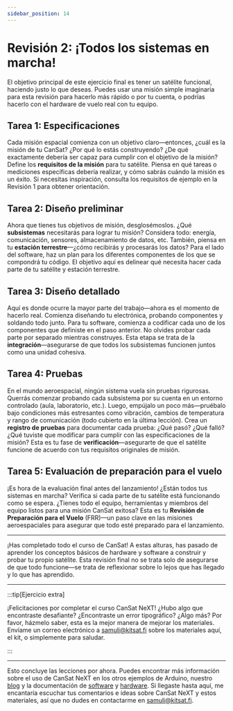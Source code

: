 ```yaml
---
sidebar_position: 14
---
```


# Revisión 2: ¡Todos los sistemas en marcha!

El objetivo principal de este ejercicio final es tener un satélite funcional, haciendo justo lo que deseas. Puedes usar una misión simple imaginaria para esta revisión para hacerlo más rápido o por tu cuenta, o podrías hacerlo con el hardware de vuelo real con tu equipo.

## Tarea 1: Especificaciones

Cada misión espacial comienza con un objetivo claro—entonces, ¿cuál es la misión de tu CanSat? ¿Por qué lo estás construyendo? ¿De qué exactamente debería ser capaz para cumplir con el objetivo de la misión?
Define los **requisitos de la misión** para tu satélite. Piensa en qué tareas o mediciones específicas debería realizar, y cómo sabrás cuándo la misión es un éxito. Si necesitas inspiración, consulta los requisitos de ejemplo en la Revisión 1 para obtener orientación.

## Tarea 2: Diseño preliminar

Ahora que tienes tus objetivos de misión, desglosémoslos. ¿Qué **subsistemas** necesitarás para lograr tu misión? Considera todo: energía, comunicación, sensores, almacenamiento de datos, etc.
También, piensa en tu **estación terrestre**—¿cómo recibirás y procesarás los datos? Para el lado del software, haz un plan para los diferentes componentes de los que se compondrá tu código. El objetivo aquí es delinear qué necesita hacer cada parte de tu satélite y estación terrestre.

## Tarea 3: Diseño detallado

Aquí es donde ocurre la mayor parte del trabajo—ahora es el momento de hacerlo real. Comienza diseñando tu electrónica, probando componentes y soldando todo junto.
Para tu software, comienza a codificar cada uno de los componentes que definiste en el paso anterior. No olvides probar cada parte por separado mientras construyes. Esta etapa se trata de la **integración**—asegurarse de que todos los subsistemas funcionen juntos como una unidad cohesiva.

## Tarea 4: Pruebas

En el mundo aeroespacial, ningún sistema vuela sin pruebas rigurosas. Querrás comenzar probando cada subsistema por su cuenta en un entorno controlado (aula, laboratorio, etc.). Luego, empújalo un poco más—pruébalo bajo condiciones más estresantes como vibración, cambios de temperatura y rango de comunicación (todo cubierto en la última lección).
Crea un **registro de pruebas** para documentar cada prueba: ¿Qué pasó? ¿Qué falló? ¿Qué tuviste que modificar para cumplir con las especificaciones de la misión? Esta es tu fase de **verificación**—asegurarte de que el satélite funcione de acuerdo con tus requisitos originales de misión.

## Tarea 5: Evaluación de preparación para el vuelo

¡Es hora de la evaluación final antes del lanzamiento! ¿Están todos tus sistemas en marcha? Verifica si cada parte de tu satélite está funcionando como se espera. ¿Tienes todo el equipo, herramientas y miembros del equipo listos para una misión CanSat exitosa?
Esta es tu **Revisión de Preparación para el Vuelo** (FRR)—un paso clave en las misiones aeroespaciales para asegurar que todo esté preparado para el lanzamiento.

---
¡Has completado todo el curso de CanSat! A estas alturas, has pasado de aprender los conceptos básicos de hardware y software a construir y probar tu propio satélite. Esta revisión final no se trata solo de asegurarse de que todo funcione—se trata de reflexionar sobre lo lejos que has llegado y lo que has aprendido.

---

:::tip[Ejercicio extra]

¡Felicitaciones por completar el curso CanSat NeXT! ¿Hubo algo que encontraste desafiante? ¿Encontraste un error tipográfico? ¿Algo más? Por favor, házmelo saber, esta es la mejor manera de mejorar los materiales. Envíame un correo electrónico a samuli@kitsat.fi sobre los materiales aquí, el kit, o simplemente para saludar.

:::

---

Esto concluye las lecciones por ahora. Puedes encontrar más información sobre el uso de CanSat NeXT en los otros ejemplos de Arduino, nuestro [blog](./../../blog/) y la documentación de [software](./../CanSat-software/CanSat-software.md) y [hardware](./../CanSat-hardware/CanSat-hardware.md). Si llegaste hasta aquí, me encantaría escuchar tus comentarios e ideas sobre CanSat NeXT y estos materiales, así que no dudes en contactarme en samuli@kitsat.fi.